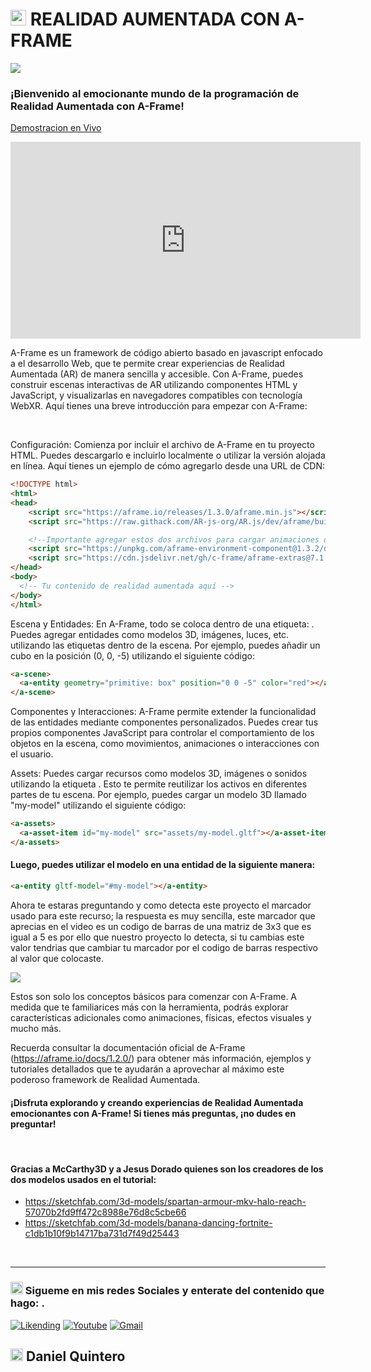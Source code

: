 # <img src="https://em-content.zobj.net/source/microsoft-teams/363/grinning-face-with-smiling-eyes_1f604.png" width=25> REALIDAD AUMENTADA CON A-FRAME

<img src="https://user-images.githubusercontent.com/6317076/27866704-452eaed6-618f-11e7-9cdd-2deaef865e3e.png">

<br>

### ¡Bienvenido al emocionante mundo de la programación de Realidad Aumentada con A-Frame!

<a href="https://danielo27.github.io/Realidad-Aumentada-A-frame.js/" target="_blank">Demostracion en Vivo</a>
<br>

<iframe width="560" height="315" src="https://www.youtube.com/embed/qlcu0q00FxI?si=FRJ6MgXCFjaWuc2x" title="YouTube video player" frameborder="0" allow="accelerometer; autoplay; clipboard-write; encrypted-media; gyroscope; picture-in-picture; web-share" ></iframe>

A-Frame es un framework de código abierto basado en javascript enfocado a el desarrollo Web, que te permite crear experiencias de Realidad Aumentada (AR) de manera sencilla y accesible. Con A-Frame, puedes construir escenas interactivas de AR utilizando componentes HTML y JavaScript, y visualizarlas en navegadores compatibles con tecnología WebXR. Aquí tienes una breve introducción para empezar con A-Frame:

<br>

Configuración: Comienza por incluir el archivo de A-Frame en tu proyecto HTML. Puedes descargarlo e incluirlo localmente o utilizar la versión alojada en línea. Aquí tienes un ejemplo de cómo agregarlo desde una URL de CDN:

``` html
<!DOCTYPE html>
<html>
<head>
    <script src="https://aframe.io/releases/1.3.0/aframe.min.js"></script>
    <script src="https://raw.githack.com/AR-js-org/AR.js/dev/aframe/build/aframe-ar.js"></script>

    <!--Importante agregar estos dos archivos para cargar animaciones que traigan los modelos-->
    <script src="https://unpkg.com/aframe-environment-component@1.3.2/dist/aframe-environment-component.min.js"></script>
    <script src="https://cdn.jsdelivr.net/gh/c-frame/aframe-extras@7.1.0/dist/aframe-extras.min.js"></script>
</head>
<body>
  <!-- Tu contenido de realidad aumentada aquí -->
</body>
</html>
```

Escena y Entidades: En A-Frame, todo se coloca dentro de una etiqueta: <a-scene>. Puedes agregar entidades como modelos 3D, imágenes, luces, etc. utilizando las etiquetas <a-entity> dentro de la escena. Por ejemplo, puedes añadir un cubo en la posición (0, 0, -5) utilizando el siguiente código:

```html 
<a-scene>
  <a-entity geometry="primitive: box" position="0 0 -5" color="red"></a-entity>
</a-scene>

```

 Componentes y Interacciones: A-Frame permite extender la funcionalidad de las entidades mediante componentes personalizados. Puedes crear tus propios componentes JavaScript para controlar el comportamiento de los objetos en la escena, como movimientos, animaciones o interacciones con el usuario.

 Assets: Puedes cargar recursos como modelos 3D, imágenes o sonidos utilizando la etiqueta <a-assets>. Esto te permite reutilizar los activos en diferentes partes de tu escena. Por ejemplo, puedes cargar un modelo 3D llamado "my-model" utilizando el siguiente código:

``` html
<a-assets>
  <a-asset-item id="my-model" src="assets/my-model.gltf"></a-asset-item>
</a-assets>
```

#### Luego, puedes utilizar el modelo en una entidad de la siguiente manera:

``` html
<a-entity gltf-model="#my-model"></a-entity>
``` 

Ahora te estaras preguntando y como detecta este proyecto el marcador usado para este recurso; la respuesta es muy sencilla, este marcador que aprecias en el video es un codigo de barras de una matriz de 3x3 que es igual a 5 es por ello que nuestro proyecto lo detecta, si tu cambias este valor tendrias que cambiar tu marcador por el codigo de barras respectivo al valor que colocaste. 

<img src="https://user-images.githubusercontent.com/252962/27870433-c18f6e10-619a-11e7-8479-4cb662798740.png">

Estos son solo los conceptos básicos para comenzar con A-Frame. A medida que te familiarices más con la herramienta, podrás explorar características adicionales como animaciones, físicas, efectos visuales y mucho más.

Recuerda consultar la documentación oficial de A-Frame (https://aframe.io/docs/1.2.0/) para obtener más información, ejemplos y tutoriales detallados que te ayudarán a aprovechar al máximo este poderoso framework de Realidad Aumentada.

#### ¡Disfruta explorando y creando experiencias de Realidad Aumentada emocionantes con A-Frame! Si tienes más preguntas, ¡no dudes en preguntar!

<br>

#### Gracias a McCarthy3D y a Jesus Dorado quienes son los creadores de los dos modelos usados en el tutorial: 
- https://sketchfab.com/3d-models/spartan-armour-mkv-halo-reach-57070b2fd9ff472c8988e76d8c5cbe66
- https://sketchfab.com/3d-models/banana-dancing-fortnite-c1db1b10f9b14717ba731d7f49d25443

<br>

<hr>

### <img src='https://em-content.zobj.net/source/microsoft-teams/363/winking-face-with-tongue_1f61c.png' width='20'> Sigueme en mis redes Sociales y enterate del contenido que hago: .

<a target="_blank" href="https://www.linkedin.com/in/henry-daniel-quintero-henriquez/">![Likending](https://img.shields.io/badge/LinkedIn-0077B5?style=for-the-badge&logo=linkedin&logoColor=white)</a>
<a target="_blank" href="https://www.youtube.com/@DanielQuinteroHenriquez">![Youtube](https://img.shields.io/badge/YouTube-FF0000?style=for-the-badge&logo=youtube&logoColor=white)</a> 
<a target="_blank" href="mailto:danielquinterohenriquez@gmail.com">![Gmail](https://img.shields.io/badge/Gmail-D14836?style=for-the-badge&logo=gmail&logoColor=white)</a>

## <img src="https://em-content.zobj.net/source/microsoft-teams/363/nerd-face_1f913.png" width=20> Daniel Quintero 




